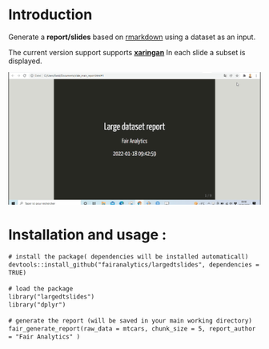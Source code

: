 # Introduction 

Generate a **report/slides** based on [rmarkdown](https://rmarkdown.rstudio.com/)  using a dataset as an input.

The current version support supports **[xaringan](https://bookdown.org/yihui/rmarkdown/xaringan.html)**
In each slide a subset is displayed.

![](slides_dt.gif)

# Installation and usage : 

```{r}
# install the package( dependencies will be installed automaticall)
devtools::install_github("fairanalytics/largedtslides", dependencies = TRUE)

# load the package
library("largedtslides")
library("dplyr")

# generate the report (will be saved in your main working directory)
fair_generate_report(raw_data = mtcars, chunk_size = 5, report_author = "Fair Analytics" )

```
